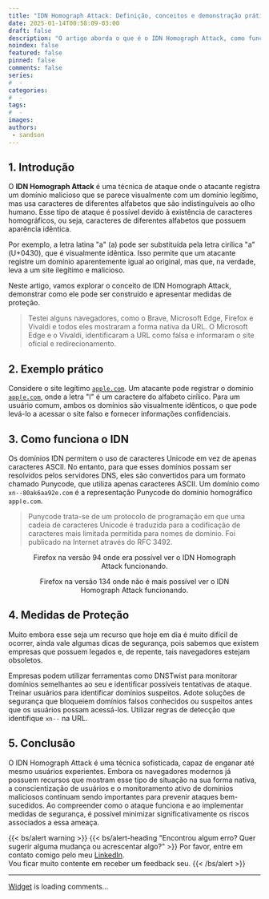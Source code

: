 ```yaml
---
title: "IDN Homograph Attack: Definição, conceitos e demonstração prática"
date: 2025-01-14T00:58:09-03:00
draft: false
description: "O artigo aborda o que é o IDN Homograph Attack, como funciona, seus riscos, exemplos de aplicação e como construir um ambiente de teste para compreensão prática."
noindex: false
featured: false
pinned: false
comments: false
series:
#  - 
categories:
#  - 
tags:
#  - 
images:
authors:
 - sandson
---
```

## **1. Introdução**

O **IDN Homograph Attack** é uma técnica de ataque onde o atacante registra um domínio malicioso que se parece visualmente com um domínio legítimo, mas usa caracteres de diferentes alfabetos que são indistinguíveis ao olho humano. Esse tipo de ataque é possível devido à existência de caracteres homográficos, ou seja, caracteres de diferentes alfabetos que possuem aparência idêntica.

Por exemplo, a letra latina "a" (a) pode ser substituída pela letra cirílica "а" (U+0430), que é visualmente idêntica. Isso permite que um atacante registre um domínio aparentemente igual ao original, mas que, na verdade, leva a um site ilegítimo e malicioso.

Neste artigo, vamos explorar o conceito de IDN Homograph Attack, demonstrar como ele pode ser construído e apresentar medidas de proteção.

>Testei alguns navegadores, como o Brave, Microsoft Edge, Firefox e Vivaldi e todos eles mostraram a forma nativa da URL. O Microsoft Edge e o Vivaldi, identificaram a URL como falsa e informaram o site oficial e redirecionamento.

## **2. Exemplo prático**

Considere o site legítimo [`apple.com`](https://www.apple.com). Um atacante pode registrar o domínio [`аррӏе.com`](https://www.аррӏе.com/), onde a letra "l" é um caractere do alfabeto cirílico. Para um usuário comum, ambos os domínios são visualmente idênticos, o que pode levá-lo a acessar o site falso e fornecer informações confidenciais.

## **3. Como funciona o IDN**

Os domínios IDN permitem o uso de caracteres Unicode em vez de apenas caracteres ASCII. No entanto, para que esses domínios possam ser resolvidos pelos servidores DNS, eles são convertidos para um formato chamado Punycode, que utiliza apenas caracteres ASCII. Um domínio como `xn--80ak6aa92e.com` é a representação Punycode do domínio homográfico `аррӏе.com`.

> Punycode trata-se de um protocolo de programação em que uma cadeia de caracteres Unicode é traduzida para a codificação de caracteres mais limitada permitida para nomes de domínio. Foi publicado na Internet através do RFC 3492.

<figure style="text-align: center;">
  <img src="firefox-94.png" alt="" style="display: block; margin-left: auto; margin-right: auto; max-width: 100%; height: auto;">
  <figcaption>Firefox na versão 94 onde era possível ver o IDN Homograph Attack funcionando.</figcaption>
</figure>

<figure style="text-align: center;">
  <img src="firefox-134.png" alt="" style="display: block; margin-left: auto; margin-right: auto; max-width: 100%; height: auto;">
  <img src="apple.png" alt="" style="display: block; margin-left: auto; margin-right: auto; max-width: 100%; height: auto;">
  <figcaption>Firefox na versão 134 onde não é mais possível ver o IDN Homograph Attack funcionando.</figcaption>
</figure>

## **4. Medidas de Proteção**

Muito embora esse seja um recurso que hoje em dia é muito difícil de ocorrer, ainda vale algumas dicas de segurança, pois sabemos que existem empresas que possuem legados e, de repente, tais navegadores estejam obsoletos.

Empresas podem utilizar ferramentas como DNSTwist para monitorar domínios semelhantes ao seu e identificar possíveis tentativas de ataque. Treinar usuários para identificar domínios suspeitos. Adote soluções de segurança que bloqueiem domínios falsos conhecidos ou suspeitos antes que os usuários possam acessá-los. Utilizar regras de detecção que identifique `xn--` na URL.

## **5. Conclusão**

O IDN Homograph Attack é uma técnica sofisticada, capaz de enganar até mesmo usuários experientes. Embora os navegadores modernos já possuem recursos que mostram esse tipo de situação na sua forma nativa, a conscientização de usuários e o monitoramento ativo de domínios maliciosos continuam sendo importantes para prevenir ataques bem-sucedidos. Ao compreender como o ataque funciona e ao implementar medidas de segurança, é possível minimizar significativamente os riscos associados a essa ameaça.

{{< bs/alert warning >}}
{{< bs/alert-heading "Encontrou algum erro? Quer sugerir alguma mudança ou acrescentar algo?" >}}
Por favor, entre em contato comigo pelo meu <a href="https://www.linkedin.com/in/sandsoncosta">LinkedIn</a>.<br>Vou ficar muito contente em receber um feedback seu.
{{< /bs/alert >}}

---
<!-- begin wwww.htmlcommentbox.com -->
  <div id="HCB_comment_box"><a href="http://www.htmlcommentbox.com">Widget</a> is loading comments...</div>
 <link rel="stylesheet" type="text/css" href="https://www.htmlcommentbox.com/static/skins/bootstrap/twitter-bootstrap.css?v=0" />
<!-- end www.htmlcommentbox.com -->